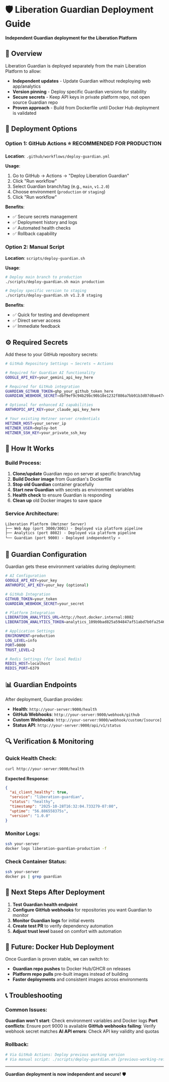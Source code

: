 # 🛡️ Liberation Guardian Deployment Guide

**Independent Guardian deployment for the Liberation Platform**

## 🎯 **Overview**

Liberation Guardian is deployed separately from the main Liberation Platform to allow:
- **Independent updates** - Update Guardian without redeploying web app/analytics
- **Version pinning** - Deploy specific Guardian versions for stability  
- **Secure secrets** - Keep API keys in private platform repo, not open source Guardian repo
- **Proven approach** - Build from Dockerfile until Docker Hub deployment is validated

## 🚀 **Deployment Options**

### **Option 1: GitHub Actions** ⭐ **RECOMMENDED FOR PRODUCTION**

**Location**: `.github/workflows/deploy-guardian.yml`

**Usage**:
1. Go to GitHub → Actions → "Deploy Liberation Guardian"
2. Click "Run workflow"
3. Select Guardian branch/tag (e.g., `main`, `v1.2.0`)
4. Choose environment (`production` or `staging`)
5. Click "Run workflow"

**Benefits**:
- ✅ Secure secrets management
- ✅ Deployment history and logs
- ✅ Automated health checks
- ✅ Rollback capability

### **Option 2: Manual Script** 

**Location**: `scripts/deploy-guardian.sh`

**Usage**:
```bash
# Deploy main branch to production
./scripts/deploy-guardian.sh main production

# Deploy specific version to staging  
./scripts/deploy-guardian.sh v1.2.0 staging
```

**Benefits**:
- ✅ Quick for testing and development
- ✅ Direct server access
- ✅ Immediate feedback

## ⚙️ **Required Secrets**

Add these to your GitHub repository secrets:

```bash
# GitHub Repository Settings → Secrets → Actions

# Required for Guardian AI functionality
GOOGLE_API_KEY=your_gemini_api_key_here

# Required for GitHub integration  
GUARDIAN_GITHUB_TOKEN=ghp_your_github_token_here
GUARDIAN_WEBHOOK_SECRET=dbf9ef9c94b29bc90b18e1232f886a7bb91b3d07d0ae474f71808fe4912a1e60

# Optional for enhanced AI capabilities
ANTHROPIC_API_KEY=your_claude_api_key_here

# Your existing Hetzner server credentials
HETZNER_HOST=your_server_ip
HETZNER_USER=deploy-bot  
HETZNER_SSH_KEY=your_private_ssh_key
```

## 🔧 **How It Works**

### **Build Process**:
1. **Clone/update** Guardian repo on server at specific branch/tag
2. **Build Docker image** from Guardian's Dockerfile  
3. **Stop old Guardian** container gracefully
4. **Start new Guardian** with secrets as environment variables
5. **Health check** to ensure Guardian is responding
6. **Clean up** old Docker images to save space

### **Service Architecture**:
```
Liberation Platform (Hetzner Server)
├── Web App (port 3000/3001) - Deployed via platform pipeline
├── Analytics (port 8082) - Deployed via platform pipeline  
└── Guardian (port 9000) - Deployed independently ⭐
```

## 🎯 **Guardian Configuration**

Guardian gets these environment variables during deployment:

```bash
# AI Configuration
GOOGLE_API_KEY=your_key
ANTHROPIC_API_KEY=your_key (optional)

# GitHub Integration
GITHUB_TOKEN=your_token
GUARDIAN_WEBHOOK_SECRET=your_secret

# Platform Integration
LIBERATION_ANALYTICS_URL=http://host.docker.internal:8082
LIBERATION_ANALYTICS_TOKEN=analytics_109b9bad825a594847af51abd7b0fa25469239ef24c33fc220d4dcd7038101f3

# Application Settings
ENVIRONMENT=production
LOG_LEVEL=info
PORT=9000
TRUST_LEVEL=2

# Redis Settings (for local Redis)
REDIS_HOST=localhost
REDIS_PORT=6379
```

## 📊 **Guardian Endpoints**

After deployment, Guardian provides:

- **Health**: `http://your-server:9000/health`
- **GitHub Webhooks**: `http://your-server:9000/webhook/github`
- **Custom Webhooks**: `http://your-server:9000/webhook/custom/[source]`
- **Status API**: `http://your-server:9000/api/v1/status`

## 🔍 **Verification & Monitoring**

### **Quick Health Check**:
```bash
curl http://your-server:9000/health
```

**Expected Response**:
```json
{
  "ai_client_healthy": true,
  "service": "liberation-guardian", 
  "status": "healthy",
  "timestamp": "2025-10-28T16:32:04.733279-07:00",
  "uptime": "56.886558375s",
  "version": "1.0.0"
}
```

### **Monitor Logs**:
```bash
ssh your-server
docker logs liberation-guardian-production -f
```

### **Check Container Status**:
```bash
ssh your-server  
docker ps | grep guardian
```

## 🚀 **Next Steps After Deployment**

1. **Test Guardian health endpoint**
2. **Configure GitHub webhooks** for repositories you want Guardian to monitor
3. **Monitor Guardian logs** for initial events
4. **Create test PR** to verify dependency automation
5. **Adjust trust level** based on comfort with automation

## 🔄 **Future: Docker Hub Deployment**

Once Guardian is proven stable, we can switch to:
- **Guardian repo pushes** to Docker Hub/GHCR on releases
- **Platform repo pulls** pre-built images instead of building
- **Faster deployments** and consistent images across environments

## 📞 **Troubleshooting**

### **Common Issues**:

**Guardian won't start**: Check environment variables and Docker logs
**Port conflicts**: Ensure port 9000 is available
**GitHub webhooks failing**: Verify webhook secret matches
**AI API errors**: Check API key validity and quotas

### **Rollback**:
```bash
# Via GitHub Actions: Deploy previous working version
# Via manual script: ./scripts/deploy-guardian.sh [previous-working-ref] production
```

---

**Guardian deployment is now independent and secure!** 🛡️